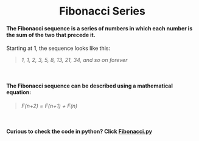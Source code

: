 <h1 align="center">
  Fibonacci Series
</h>

#### The Fibonacci sequence is a series of numbers in which each number is the sum of the two that precede it.
Starting at 1, the sequence looks like this:
> *1, 1, 2, 3, 5, 8, 13, 21, 34, and so on forever*

<br>

#### The Fibonacci sequence can be described using a mathematical equation:
> *F(n+2) = F(n+1) + F(n)*

<br>

#### Curious to check the code in python? Click [Fibonacci.py](/code/fibo.py)
